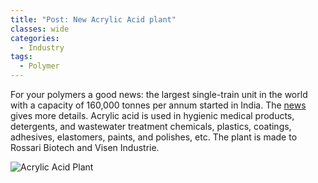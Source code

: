 ```yaml
---
title: "Post: New Acrylic Acid plant"
classes: wide
categories:
  - Industry
tags:
  - Polymer
---
```


 For your polymers a good news: the largest single-train unit in the world with a capacity of 160,000 tonnes per annum started in India. The [news](https://m.economictimes.com/industry/indl-goods/svs/chem-/-fertilisers/bpcl-ships-first-consignment-of-acrylic-acid-from-kochi-petchem-plant/amp_articleshow/82065500.cms) gives more details. Acrylic acid is used in hygienic medical products, detergents, and wastewater treatment chemicals, plastics, coatings, adhesives, elastomers, paints, and polishes, etc. The plant is made to Rossari Biotech and Visen Industrie.
 
![Acrylic Acid Plant](https://m.economictimes.com/thumb/height-450,width-600,imgsize-483975,msid-82065602/petrochem.jpg)
